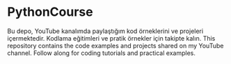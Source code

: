# PythonCourse
Bu depo, YouTube kanalımda paylaştığım kod örneklerini ve projeleri içermektedir. Kodlama eğitimleri ve pratik örnekler için takipte kalın.       This repository contains the code examples and projects shared on my YouTube channel. Follow along for coding tutorials and practical examples.
